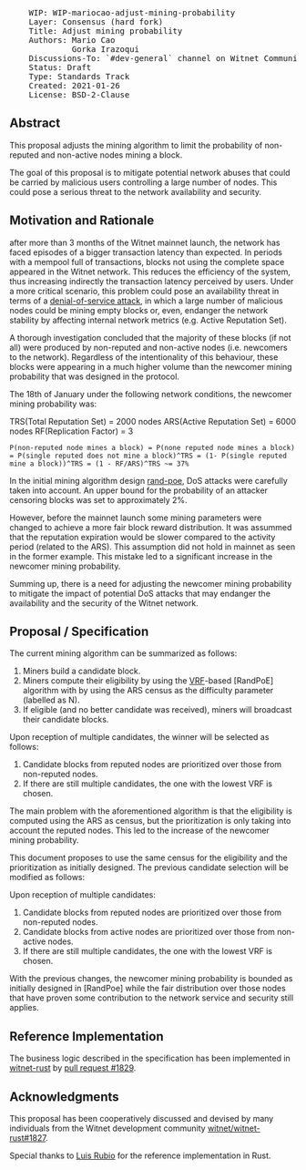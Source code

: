 <pre>
    WIP: WIP-mariocao-adjust-mining-probability
    Layer: Consensus (hard fork)
    Title: Adjust mining probability
    Authors: Mario Cao <mario@witnet.foundation>
             Gorka Irazoqui <gorka.irazoki@gmail.com>
    Discussions-To: `#dev-general` channel on Witnet Community's Discord server
    Status: Draft
    Type: Standards Track
    Created: 2021-01-26
    License: BSD-2-Clause
</pre>


## Abstract

This proposal adjusts the mining algorithm to limit the probability of non-reputed and non-active nodes mining a block.

The goal of this proposal is to mitigate potential network abuses that could be carried by malicious users controlling a large number of nodes. This could pose a serious threat to the network availability and security.


## Motivation and Rationale

after more than 3 months of the Witnet mainnet launch, the network has faced episodes of a bigger transaction latency than expected. In periods with a mempool full of transactions, blocks not using the complete space appeared in the Witnet network. This reduces the efficiency of the system, thus increasing indirectly the transaction latency perceived by users. Under a more critical scenario, this problem could pose an availability threat in terms of a [denial-of-service attack][DoS], in which a large number of malicious nodes could be mining empty blocks or, even, endanger the network stability by affecting internal network metrics (e.g. Active Reputation Set).

A thorough investigation concluded that the majority of these blocks (if not all) were produced by non-reputed and non-active nodes (i.e. newcomers to the network). Regardless of the intentionality of this behaviour, these blocks were appearing in a much higher volume than the newcomer mining probability that was designed in the protocol.

The 18th of January under the following network conditions, the newcomer mining probability was:

TRS(Total Reputation Set)  = 2000 nodes
ARS(Active Reputation Set) = 6000 nodes
RF(Replication Factor) = 3

```
P(non-reputed node mines a block) = P(none reputed node mines a block) = P(single reputed does not mine a block)^TRS = (1- P(single reputed mine a block))^TRS = (1 - RF/ARS)^TRS ~= 37%
```

In the initial mining algorithm design [rand-poe], DoS attacks were carefully taken into account. An upper bound for the probability of an attacker censoring blocks was set to approximately 2%.

However, before the mainnet launch some mining parameters were changed to achieve a more fair block reward distribution. It was assummed that the reputation expiration would be slower compared to the activity period (related to the ARS). This assumption did not hold in mainnet as seen in the former example. This mistake led to a significant increase in the newcomer mining probability.

Summing up, there is a need for adjusting the newcomer mining probability to mitigate the impact of potential DoS attacks that may endanger the availability and the security of the Witnet network.


## Proposal / Specification

The current mining algorithm can be summarized as follows:

1. Miners build a candidate block.
2. Miners compute their eligibility by using the [VRF]-based [RandPoE] algorithm with by using the ARS census as the difficulty parameter (labelled as N).
3. If eligible (and no better candidate was received), miners will broadcast their candidate blocks.

Upon reception of multiple candidates, the winner will be selected as follows:
1. Candidate blocks from reputed nodes are prioritized over those from non-reputed nodes.
2. If there are still multiple candidates, the one with the lowest VRF is chosen.

The main problem with the aforementioned algorithm is that the eligibility is computed using the ARS as census, but the prioritization is only taking into account the reputed nodes. This led to the increase of the newcomer mining probability.

This document proposes to use the same census for the eligibility and the prioritization as initially designed. The previous candidate selection will be modified as follows:

Upon reception of multiple candidates:
1. Candidate blocks from reputed nodes are prioritized over those from non-reputed nodes.
2. Candidate blocks from active nodes are prioritized over those from non-active nodes.
3. If there are still multiple candidates, the one with the lowest VRF is chosen.

With the previous changes, the newcomer mining probability is bounded as initially designed in [RandPoe] while the fair distribution over those nodes that have proven some contribution to the network service and security still applies.


## Reference Implementation

The business logic described in the specification has been implemented in [witnet-rust] by [pull request #1829][witnet/witnet-rust#1829].


## Acknowledgments

This proposal has been cooperatively discussed and devised by many individuals from the Witnet development community [witnet/witnet-rust#1827].

Special thanks to [Luis Rubio][lrubiorod] for the reference implementation in Rust.


[DoS]: https://en.wikipedia.org/wiki/Denial-of-service_attack
[lrubiorod]: https://github.com/lrubiorod
[rand-poe]: https://github.com/witnet/research/blob/master/reputation/docs/randpoe.md
[VRF]:  https://medium.com/witnet/c847edf123f7
[witnet-rust]: https://github.com/witnet-rust
[witnet/witnet-rust#1827]: https://github.com/witnet/witnet-rust/issues/1827
[witnet/witnet-rust#1829]: https://github.com/witnet/witnet-rust/issues/1829

